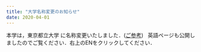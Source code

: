 ```yaml
---
title: "大学名称変更のお知らせ"
date: 2020-04-01
---
```

本学は，東京都立大学 に名称変更いたしました．(<a href="https://www.tmu.ac.jp/news/topics/about_rename.html">ご参考</a>)&nbsp;&nbsp;
英語ページも公開しましたのでご覧ください．右上のENをクリックしてください．
